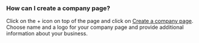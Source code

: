 
### How can I create a company page? ###
Click on the + icon on top of the page and click on [Create a company page](https://atbox.io/company/new). Choose name and a logo for your company page and provide additional information about your business.
